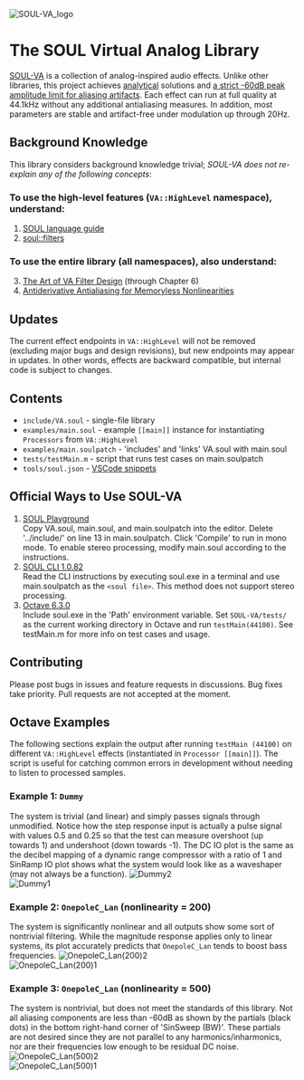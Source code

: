 ![SOUL-VA_logo](https://user-images.githubusercontent.com/42720670/143501884-f9a4daac-9460-4312-bacf-4984ef002dc4.png)
# The SOUL Virtual Analog Library
[SOUL-VA](https://github.com/thezhe/SOUL-VA) is a collection of analog-inspired audio effects. Unlike other libraries, this project achieves [analytical](https://math.stackexchange.com/questions/935405/what-s-the-difference-between-analytical-and-numerical-approaches-to-problems) solutions and [a strict -60dB peak amplitude limit for aliasing artifacts](https://github.com/thezhe/SOUL-VA#example-3-onepolec_lan-nonlinearity--500). Each effect can run at full quality at 44.1kHz without any additional antialiasing measures. In addition, most parameters are stable and artifact-free under modulation up through 20Hz.

## Background Knowledge
This library considers background knowledge trivial; *SOUL-VA does not re-explain any of the following concepts*:  
### To use the high-level features (`VA::HighLevel` namespace), understand:  
1. [SOUL language guide](https://github.com/soul-lang/SOUL/blob/master/docs/SOUL_Language.md)  
2. [soul::filters](https://github.com/soul-lang/SOUL/blob/master/source/soul_library/soul_library_filters.soul)  
### To use the entire library (all namespaces), also understand:  
3. [The Art of VA Filter Design](https://www.kvraudio.com/forum/viewtopic.php?t=350246) (through Chapter 6)   
4. [Antiderivative Antialiasing for Memoryless Nonlinearities](https://acris.aalto.fi/ws/portalfiles/portal/27135145/ELEC_bilbao_et_al_antiderivative_antialiasing_IEEESPL.pdf)

## Updates
The current effect endpoints in `VA::HighLevel` will not be removed (excluding major bugs and design revisions), but new endpoints may appear in updates. In other words, effects are backward compatible, but internal code is subject to changes.

## Contents
- `include/VA.soul` - single-file library
- `examples/main.soul` - example `[[main]]` instance for instantiating `Processors` from `VA::HighLevel`
- `examples/main.soulpatch` - 'includes' and 'links' VA.soul with main.soul
- `tests/testMain.m` - script that runs test cases on main.soulpatch
- `tools/soul.json` - [VSCode snippets](https://code.visualstudio.com/docs/editor/userdefinedsnippets)

## Official Ways to Use SOUL-VA
1. [SOUL Playground](https://soul.dev/lab/)  
Copy VA.soul, main.soul, and main.soulpatch into the editor. Delete '../include/' on line 13 in main.soulpatch. Click 'Compile' to run in mono mode. To enable stereo processing, modify main.soul according to the instructions.
2. [SOUL CLI 1.0.82](https://github.com/soul-lang/SOUL/releases/tag/1.0.82)  
Read the CLI instructions by executing soul.exe in a terminal and use main.soulpatch as the `<soul file>`. This method does not support stereo processing.
3.  [Octave 6.3.0](https://www.gnu.org/software/octave/index)   
Include soul.exe in the 'Path' environment variable. Set `SOUL-VA/tests/` as the current working directory in Octave and run `testMain(44100)`. See testMain.m for more info on test cases and usage.

## Contributing
Please post bugs in issues and feature requests in discussions. Bug fixes take priority. Pull requests are not accepted at the moment.

## Octave Examples 
The following sections explain the output after running `testMain (44100)` on different `VA::HighLevel` effects (instantiated in `Processor [[main]]`). The script is useful for catching common errors in development without needing to listen to processed samples.
### Example 1: `Dummy`
The system is trivial (and linear) and simply passes signals through unmodified. Notice how the step response input is actually a pulse signal with values 0.5 and 0.25 so that the test can measure overshoot (up towards 1) and undershoot (down towards -1). The DC IO plot is the same as the decibel mapping of a dynamic range compressor with a ratio of 1 and SinRamp IO plot shows what the system would look like as a waveshaper (may not always be a function). 
![Dummy2](https://user-images.githubusercontent.com/42720670/143499549-a8484fe7-bb55-4c24-8242-aa6dd5be6b1c.png)  
![Dummy1](https://user-images.githubusercontent.com/42720670/143499553-e699e725-ad35-413c-9378-3121313d5d49.png)  
### Example 2: `OnepoleC_Lan` (nonlinearity = 200)
The system is significantly nonlinear and all outputs show some sort of nontrivial filtering. While the magnitude response applies only to linear systems, its plot accurately predicts that `OnepoleC_Lan` tends to boost bass frequencies.
![OnepoleC_Lan(200)2](https://user-images.githubusercontent.com/42720670/143499888-6d6bb662-d376-4e94-90f3-c417c346b851.png)  
![OnepoleC_Lan(200)1](https://user-images.githubusercontent.com/42720670/143499897-f637bf2f-9c7f-469a-954f-06ace715cf5c.png)  
### Example 3: `OnepoleC_Lan` (nonlinearity = 500)
The system is nontrivial, but does not meet the standards of this library. Not all aliasing components are less than -60dB as shown by the partials (black dots) in the bottom right-hand corner of 'SinSweep (BW)'. These partials are not desired since they are not parallel to any harmonics/inharmonics, nor are their frequencies low enough to be residual DC noise.
![OnepoleC_Lan(500)2](https://user-images.githubusercontent.com/42720670/143499912-0e513b21-b668-488e-ae87-a767db9aadab.png)  
![OnepoleC_Lan(500)1](https://user-images.githubusercontent.com/42720670/143499917-0621c055-8e9d-4c08-891e-cf0de483885d.png)  

